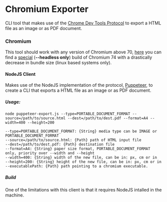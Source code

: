 # Chromium Exporter

CLI tool that makes use of the [Chrome Dev Tools Protocol](https://chromedevtools.github.io/devtools-protocol/)
to export a HTML file as an image or as PDF document.

### Chromium
This tool should work with any version of Chromium above 70, [here](https://github.com/intelie/puppeteer-bin/tree/master/chrome-linux) you can find a [special](https://medium.com/@marco.luethy/running-headless-chrome-on-aws-lambda-fa82ad33a9eb)
(<b>--headless only</b>) build of Chromium 74 with a drastically decrease in bundle size (linux based systems only).

#### NodeJS Client
Makes use of the NodeJS implementation of the protocol, [Puppeteer](https://github.com/GoogleChrome/puppeteer),
to create a CLI that exports a HTML file as an image or as PDF document.

##### Usage:
```
node puppeteer-export.js --type=PORTABLE_DOCUMENT_FORMAT --source=/path/to/source.html --dest=/path/to/dest.pdf --format=A4 --width=400 --height=200

--type=PORTABLE_DOCUMENT_FORMAT: {String} media type can be IMAGE or PORTABLE_DOCUMENT_FORMAT
--source=/path/to/source.html: {Path} path of HTML input file
--dest=/path/to/dest.pdf: {Path} destination file
--format=A4: {String} paper size format, PORTABLE_DOCUMENT_FORMAT only, priority over --width and --height
--width=400: {String} width of the new file, can be in: px, cm or in
--height=200: {String} height of the new file, can be in: px, cm or in
--executablePath: {Path} path pointing to a chromium executable.
```

##### Build
One of the limitations with this client is that it requires NodeJS intalled in the machine.
